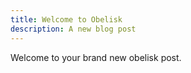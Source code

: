 ```yaml
---
title: Welcome to Obelisk
description: A new blog post
---
```


Welcome to your brand new obelisk post.
